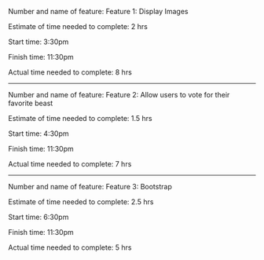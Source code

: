 Number and name of feature: Feature 1: Display Images

Estimate of time needed to complete: 2 hrs

Start time: 3:30pm

Finish time: 11:30pm

Actual time needed to complete: 8 hrs

---

Number and name of feature: Feature 2: Allow users to vote for their favorite beast

Estimate of time needed to complete: 1.5 hrs

Start time: 4:30pm

Finish time: 11:30pm

Actual time needed to complete: 7 hrs

---

Number and name of feature: Feature 3: Bootstrap

Estimate of time needed to complete: 2.5 hrs

Start time: 6:30pm

Finish time: 11:30pm

Actual time needed to complete: 5 hrs